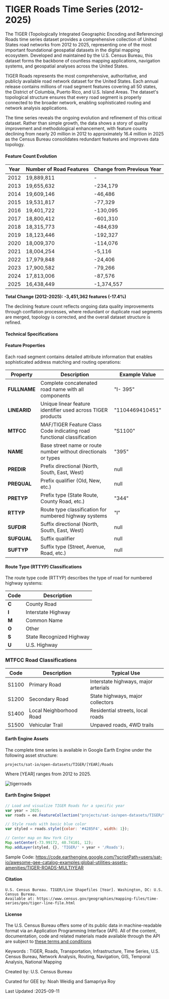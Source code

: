 # TIGER Roads Time Series (2012-2025)

The TIGER (Topologically Integrated Geographic Encoding and Referencing) Roads time series dataset provides a comprehensive collection of United States road networks from 2012 to 2025, representing one of the most important foundational geospatial datasets in the digital mapping ecosystem. Developed and maintained by the U.S. Census Bureau, this dataset forms the backbone of countless mapping applications, navigation systems, and geospatial analyses across the United States.

TIGER Roads represents the most comprehensive, authoritative, and publicly available road network dataset for the United States. Each annual release contains millions of road segment features covering all 50 states, the District of Columbia, Puerto Rico, and U.S. Island Areas. The dataset's topological structure ensures that every road segment is properly connected to the broader network, enabling sophisticated routing and network analysis applications.

The time series reveals the ongoing evolution and refinement of this critical dataset. Rather than simple growth, the data shows a story of quality improvement and methodological enhancement, with feature counts declining from nearly 20 million in 2012 to approximately 16.4 million in 2025 as the Census Bureau consolidates redundant features and improves data topology.

#### Feature Count Evolution

| Year | Number of Road Features | Change from Previous Year |
|------|------------------------|---------------------------|
| 2012 | 19,889,811 | - |
| 2013 | 19,655,632 | -234,179 |
| 2014 | 19,609,146 | -46,486 |
| 2015 | 19,531,817 | -77,329 |
| 2016 | 19,401,722 | -130,095 |
| 2017 | 18,800,412 | -601,310 |
| 2018 | 18,315,773 | -484,639 |
| 2019 | 18,123,446 | -192,327 |
| 2020 | 18,009,370 | -114,076 |
| 2021 | 18,004,254 | -5,116 |
| 2022 | 17,979,848 | -24,406 |
| 2023 | 17,900,582 | -79,266 |
| 2024 | 17,813,006 | -87,576 |
| 2025 | 16,438,449 | -1,374,557 |

**Total Change (2012-2025): -3,451,362 features (-17.4%)**

The declining feature count reflects ongoing data quality improvements through conflation processes, where redundant or duplicate road segments are merged, topology is corrected, and the overall dataset structure is refined.

#### Technical Specifications

#### Feature Properties

Each road segment contains detailed attribute information that enables sophisticated address matching and routing operations:

| Property | Description | Example Value |
|----------|-------------|---------------|
| **FULLNAME** | Complete concatenated road name with all components | "I- 395" |
| **LINEARID** | Unique linear feature identifier used across TIGER products | "1104469410451" |
| **MTFCC** | MAF/TIGER Feature Class Code indicating road functional classification | "S1100" |
| **NAME** | Base street name or route number without directionals or types | "395" |
| **PREDIR** | Prefix directional (North, South, East, West) | null |
| **PREQUAL** | Prefix qualifier (Old, New, etc.) | null |
| **PRETYP** | Prefix type (State Route, County Road, etc.) | "344" |
| **RTTYP** | Route type classification for numbered highway systems | "I" |
| **SUFDIR** | Suffix directional (North, South, East, West) | null |
| **SUFQUAL** | Suffix qualifier | null |
| **SUFTYP** | Suffix type (Street, Avenue, Road, etc.) | null |

#### Route Type (RTTYP) Classifications

The route type code (RTTYP) describes the type of road for numbered highway systems:

| Code | Description |
|------|-------------|
| **C** | County Road |
| **I** | Interstate Highway |
| **M** | Common Name |
| **O** | Other |
| **S** | State Recognized Highway |
| **U** | U.S. Highway |

### MTFCC Road Classifications

| Code | Description | Typical Use |
|------|-------------|-------------|
| S1100 | Primary Road | Interstate highways, major arterials |
| S1200 | Secondary Road | State highways, major collectors |
| S1400 | Local Neighborhood Road | Residential streets, local roads |
| S1500 | Vehicular Trail | Unpaved roads, 4WD trails |

#### Earth Engine Assets

The complete time series is available in Google Earth Engine under the following asset structure:

```
projects/sat-io/open-datasets/TIGER/[YEAR]/Roads
```

Where [YEAR] ranges from 2012 to 2025.

![tigerroads](../images/tiger_roads.png)

#### Earth Engine Snippet

```javascript
// Load and visualize TIGER Roads for a specific year
var year = 2025;
var roads = ee.FeatureCollection("projects/sat-io/open-datasets/TIGER/" + year + "/Roads");

// Style roads with basic blue color
var styled = roads.style({color: '#4285F4', width: 1});

// Center map on New York City
Map.setCenter(-73.99172, 40.74101, 12);
Map.addLayer(styled, {}, 'TIGER/' + year + '/Roads');
```

Sample Code: https://code.earthengine.google.com/?scriptPath=users/sat-io/awesome-gee-catalog-examples:global-utilities-assets-amenities/TIGER-ROADS-MULTIYEAR

#### Citation

```
U.S. Census Bureau. TIGER/Line Shapefiles [Year]. Washington, DC: U.S. Census Bureau.
Available at: https://www.census.gov/geographies/mapping-files/time-series/geo/tiger-line-file.html
```

#### License

The U.S. Census Bureau offers some of its public data in machine-readable format via an Application Programming Interface (API). All of the content, documentation, code and related materials made available through the API are subject to [these terms and conditions](https://www.census.gov/data/developers/about/terms-of-service.html)

Keywords : TIGER, Roads, Transportation, Infrastructure, Time Series, U.S. Census Bureau, Network Analysis, Routing, Navigation, GIS, Temporal Analysis, National Mapping

Created by: U.S. Census Bureau

Curated for GEE by: Noah Weidig and Samapriya Roy

Last Updated :2025-09-11
